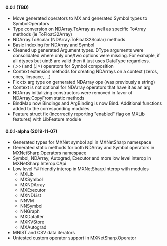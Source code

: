 #### 0.0.1 (TBD)
* Move generated operators to MX and generated Symbol types to SymbolOperators
* Type conversion on NDArray.ToArray as well as specific ToArray methods (ie ToFloat32Array)
* NDArray.ToScalar (NDArray.ToFloat32Scalar) methods
* Basic indexing for NDArray and Symbol
* Cleaned up generated Argument types. DType arguments were consolidated where only one/two options were missing. For exmaple, if all dtypes but uint8 are valid then it just uses DataType regardless.
* (.>>) and (.|>) operators for Symbol composition
* Context extension methods for creating NDArrays on a context (zeros, ones, linspace, ...)
* Fix ctx arg type on gernerated NDArray ops (was previously a string)
* Context is not optional for NDArray operators that have it as an arg
* NDArray initializing constructors were removed in favor of NDArray.CopyFrom static methods
* BindMap now Bindings and ArgBinding is now Bind. Additional functions added to the corresponding modules.
* Feature struct fix (incorrectly reporting "enabled" flag on MXLib features) with LibFeature module


#### 0.0.1-alpha (2019-11-07)
* Generated types for MXNet symbol api in MXNetSharp namespace
* Generated static methods for both NDArray and Symbol operators in MXNetSharp.Operators namespace
* Symbol, NDArray, Autograd, Executor and more low level interop in MXNetSharp.Interop.CApi 
* Low level F# friendly interop in MXNetSharp.Interop with modules
  - MXLib
  - MXSymbol
  - MXNDArray
  - MXExecutor
  - MXNDList
  - NNVM
  - NNSymbol
  - NNGraph
  - MXDataIter
  - MXKVStore
  - MXAutograd
* MNIST and CSV data iterators
* Untested custom operator support in MXNetSharp.Operator

